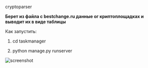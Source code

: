 cryptoparser

**Берет из файла c bestchange.ru данные ог криптоплощадках и выводит их в виде таблицы**

Как запустить:

1. cd taskmanager

2. python manage.py runserver

![screenshot](https://media.discordapp.net/attachments/811387661742899260/937744217860612146/unknown.png?width=581&height=683)
